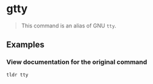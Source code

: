 # gtty

> This command is an alias of GNU `tty`.

## Examples

### View documentation for the original command

```bash
tldr tty
```
